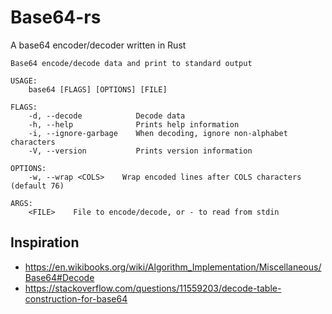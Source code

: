 # Base64-rs

A base64 encoder/decoder written in Rust

```
Base64 encode/decode data and print to standard output

USAGE:
    base64 [FLAGS] [OPTIONS] [FILE]

FLAGS:
    -d, --decode            Decode data
    -h, --help              Prints help information
    -i, --ignore-garbage    When decoding, ignore non-alphabet characters
    -V, --version           Prints version information

OPTIONS:
    -w, --wrap <COLS>    Wrap encoded lines after COLS characters (default 76)

ARGS:
    <FILE>    File to encode/decode, or - to read from stdin

```

## Inspiration

* https://en.wikibooks.org/wiki/Algorithm_Implementation/Miscellaneous/Base64#Decode
* https://stackoverflow.com/questions/11559203/decode-table-construction-for-base64

